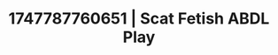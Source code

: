 ---
categories:
- Wet lips
- Erotic tension tease
- Satin sheets
- Intimate POV
- Creative kink
image: /assets/images/1747787760651.jpg
layout: post
seo:
  description: Featured content with sensual Scat Fetish, ABDL Play. HD images available.
  keywords: Scat Fetish, ABDL Play
  og_image: /assets/images/1747787760651.jpg
  schema_type: VisualArtwork
tags:
- '#1747787760651'
- ABDL Play
- Scat Fetish
title: 1747787760651 | Scat Fetish ABDL Play
---